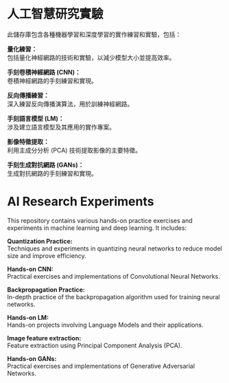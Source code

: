 
# 人工智慧研究實驗
此儲存庫包含各種機器學習和深度學習的實作練習和實驗，包括：

**量化練習：**  
包括量化神經網路的技術和實驗，以減少模型大小並提高效率。

**手刻卷積神經網路 (CNN)：**  
卷積神經網路的手刻練習和實現。

**反向傳播練習：**  
深入練習反向傳播演算法，用於訓練神經網路。

**手刻語言模型 (LM)：**  
涉及建立語言模型及其應用的實作專案。

**影像特徵提取：**  
利用主成分分析 (PCA) 技術提取影像的主要特徵。

**手刻生成對抗網路 (GANs)：**  
生成對抗網路的手刻練習和實現。


# AI Research Experiments
This repository contains various hands-on practice exercises and experiments in machine learning and deep learning. It includes:

**Quantization Practice:**  
Techniques and experiments in quantizing neural networks to reduce model size and improve efficiency.  

**Hands-on CNN:**  
Practical exercises and implementations of Convolutional Neural Networks.  

**Backpropagation Practice:**  
In-depth practice of the backpropagation algorithm used for training neural networks.  

**Hands-on LM:**  
 Hands-on projects involving Language Models and their applications.  

**Image feature extraction:**  
Feature extraction using Principal Component Analysis (PCA). 

**Hands-on GANs:**  
 Practical exercises and implementations of Generative Adversarial Networks.